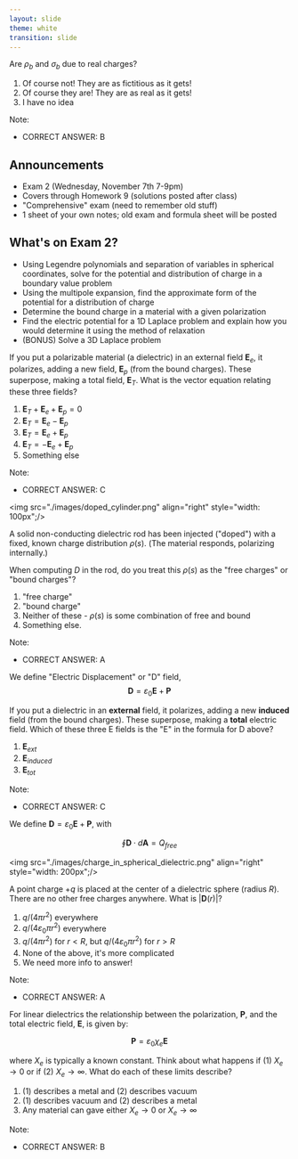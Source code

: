 ```yaml
---
layout: slide
theme: white
transition: slide
---
```



<section data-markdown>

Are $\rho_b$ and $\sigma_b$ due to real charges?

1. Of course not! They are as fictitious as it gets!
2. Of course they are!  They are as real as it gets!
3. I have no idea


Note:
* CORRECT ANSWER: B
</section>

<section data-markdown>

## Announcements

* Exam 2 (Wednesday, November 7th 7-9pm)
* Covers through Homework 9 (solutions posted after class)
* "Comprehensive" exam (need to remember old stuff)
* 1 sheet of your own notes; old exam and formula sheet will be posted

</section>

<section data-markdown>

## What's on Exam 2?

* Using Legendre polynomials and separation of variables in spherical coordinates, solve for the potential and distribution of charge in a boundary value problem
* Using the multipole expansion, find the approximate form of the potential for a distribution of charge
* Determine the bound charge in a material with a given polarization
* Find the electric potential for a 1D Laplace problem and explain how you would determine it using the method of relaxation
* (BONUS) Solve a 3D Laplace problem

</section>

<section data-markdown>

If you put a polarizable material (a dielectric) in an external field $\mathbf{E}_e$, it polarizes, adding a new field, $\mathbf{E}_p$
(from the bound charges). These superpose, making a total field, $\mathbf{E}_T$.  What is the vector equation relating these three fields?

1. $\mathbf{E}_T + \mathbf{E}_e + \mathbf{E}_p = 0$
2. $\mathbf{E}_T = \mathbf{E}_e - \mathbf{E}_p$
3. $\mathbf{E}_T = \mathbf{E}_e + \mathbf{E}_p$
4. $\mathbf{E}_T = -\mathbf{E}_e + \mathbf{E}_p$
5. Something else


Note:
* CORRECT ANSWER: C
</section>

<section data-markdown>

<img src="./images/doped_cylinder.png" align="right" style="width: 100px";/>


A solid non-conducting dielectric rod has been injected ("doped") with a fixed, known charge distribution $\rho(s)$. (The material responds, polarizing internally.)

When computing $D$ in the rod, do you treat this $\rho(s)$ as the "free charges" or "bound charges"?

1. "free charge"
2. "bound charge"
3. Neither of these - $\rho(s)$ is some combination of free and bound
4. Something else.

Note:
* CORRECT ANSWER: A

</section>

<section data-markdown>

We define "Electric Displacement" or "D" field,
$$\mathbf{D} = \varepsilon_0 \mathbf{E} + \mathbf{P}$$

If you put a dielectric in an **external** field, it polarizes, adding a new **induced** field (from the bound charges). These superpose, making a **total** electric field. Which of these three E fields is the "E" in the formula for D above?

1. $\mathbf{E}_{ext}$
2. $\mathbf{E}_{induced}$
3. $\mathbf{E}_{tot}$

Note:
* CORRECT ANSWER: C

</section>


<section data-markdown>

We define $\mathbf{D} = \varepsilon_0 \mathbf{E} + \mathbf{P}$, with

$$\oint \mathbf{D}\cdot d\mathbf{A} = Q_{free}$$

<img src="./images/charge_in_spherical_dielectric.png" align="right" style="width: 200px";/>


A point charge $+q$ is placed at the center of a dielectric sphere (radius $R$).  There are no other free charges anywhere.  What is $|\mathbf{D}(r)|$?


1. $q/(4 \pi r^2)$ everywhere
2. $q/(4 \varepsilon_0\pi r^2)$ everywhere
3. $q/(4 \pi r^2)$ for $r < R$, but $q/(4 \varepsilon_0\pi r^2)$ for $r>R$
4. None of the above, it's more complicated
5. We need more info to answer!

Note:
* CORRECT ANSWER: A


</section>

<section data-markdown>

For linear dielectrics the relationship between the polarization, $\mathbf{P}$, and the total electric field, $\mathbf{E}$, is given by:

$$\mathbf{P} = \varepsilon_0 \chi_e \mathbf{E}$$

where $X_e$ is typically a known constant. Think about what happens if (1) $X_e \rightarrow 0$ or if (2) $X_e \rightarrow \infty$. What do each of these limits describe?

1.  (1) describes a metal and (2) describes vacuum
2.  (1) describes vacuum and (2) describes a metal
3. Any material can gave either $X_e \rightarrow 0$ or $X_e \rightarrow \infty$

Note:
* CORRECT ANSWER: B

</section>
